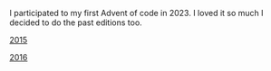 I participated to my first Advent of code in 2023. I loved it so much I decided to do the past editions too.

[2015](2015/leaderboard.md)

[2016](2016/leaderboard.md)
